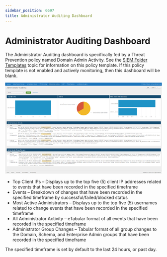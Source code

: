 ```yaml
---
sidebar_position: 6697
title: Administrator Auditing Dashboard
---
```


# Administrator Auditing Dashboard

The Administrator Auditing dashboard is specifically fed by a Threat Prevention policy named Domain Admin Activity. See the [SIEM Folder Templates](../../../../Admin/Templates/Folder/SIEM "SIEM Folder Templates") topic for information on this policy template. If this policy template is not enabled and actively monitoring, then this dashboard will be blank.

![Administrator Auditing Dashboard](../../../../../../../../static/images/ThreatPrevention_7.5/Content/Resources/Images/ThreatPrevention/SIEM/Splunk/AdministratorAuditing.png "Administrator Auditing Dashboard")

* Top Client IPs – Displays up to the top five (5) client IP addresses related to events that have been recorded in the specified timeframe
* Events – Breakdown of changes that have been recorded in the specified timeframe by successful/failed/blocked status
* Most Active Administrators – Displays up to the top five (5) usernames related to change events that have been recorded in the specified timeframe
* All Administrator Activity – eTabular format of all events that have been recorded in the specified timeframe
* Administrator Group Changes – Tabular format of all group changes to the Domain, Schema, and Enterprise Admin groups that have been recorded in the specified timeframe

The specified timeframe is set by default to the last 24 hours, or past day.
